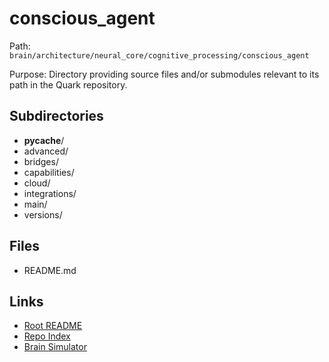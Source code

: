 # conscious_agent

Path: `brain/architecture/neural_core/cognitive_processing/conscious_agent`

Purpose: Directory providing source files and/or submodules relevant to its path in the Quark repository.

## Subdirectories
- __pycache__/
- advanced/
- bridges/
- capabilities/
- cloud/
- integrations/
- main/
- versions/

## Files
- README.md

## Links
- [Root README](../../../../README.md)
- [Repo Index](../../../../repo_index.json)
- [Brain Simulator](../../../../brain/architecture/brain_simulator.py)
